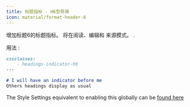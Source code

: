 ```yaml
---
title: 标题指标 - H6型导弹
icon: material/format-header-6
---
```


增加标题6的标题指标。 将在阅读、编辑和
来源模式。
.

用法 :

```md
cssclasses:
    - headings-indicator-h6
---

# I will have an indicator before me
Others headings display as usual
```

The Style Settings equivalent to enabling this globally can be [found here](../../Style-Settings/Editor/Typography/headings/index.md#for-heading-6)

